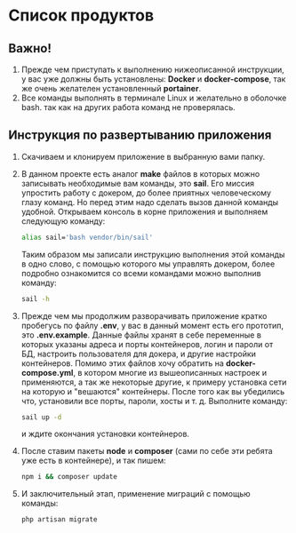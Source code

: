 # Список продуктов
## Важно!
1. Прежде чем приступать к выполнению нижеописанной инструкции, у вас уже должны быть установлены:
  __Docker__ и __docker-compose__, так же очень желателен установленный __portainer__.
2. Все команды выполнять в терминале Linux и желательно в оболочке bash. так как на других работа команд не 
        проверялась.

## Инструкция по развертыванию приложения

1. Скачиваем и клонируем приложение в выбранную вами папку.
2. В данном проекте есть аналог __make__ файлов в которых можно записывать необходимые вам команды, это __sail__. 
   Его миссия упростить работу с докером, до более приятных человеческому глазу команд. Но перед этим надо сделать 
   вызов данной команды удобной. Открываем консоль в корне приложения и выполняем следующую команду:
   ```bash
   alias sail='bash vendor/bin/sail'
   ```
   Таким образом мы записали инструкцию выполнения этой команды в одно слово, с помощью которого мы управлять 
   докером, более подробно ознакомится со всеми командами можно выполнив команду:
   ```bash
   sail -h
   ```

3. Прежде чем мы продолжим разворачивать приложение кратко пробегусь по файлу __.env__, у вас в данный момент есть
   его прототип, это __.env.example__. Данные файлы хранят в себе переменные в которых указаны адреса и порты контейнеров,
   логин и пароли от БД, настроить пользователя для докера, и другие настройки контейнеров. Помимо этих файлов хочу 
   обратить на __docker-compose.yml__, в котором многие из вышеописанных настроек и применяются, а так же некоторые другие,
   к примеру установка сети на которую и "вешаются" контейнеры. После того как вы убедились что, установили все порты, пароли, хосты
   и т. д. Выполните команду:
   ```bash
   sail up -d
   ```
   и ждите окончания установки контейнеров.

4. После ставим пакеты <b>node</b> и <b>composer</b> (сами по себе эти ребята уже есть в контейнере), и так пишем:
   ```bash
   npm i && composer update
   ```
   
5. И заключительный этап, применение миграций с помощью команды:
    ```bash
    php artisan migrate 
    ```


